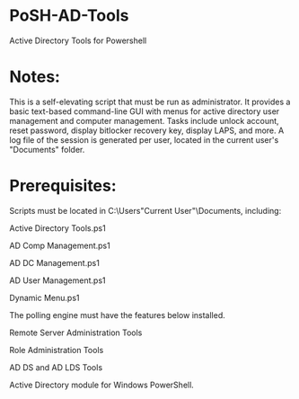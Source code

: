# PoSH-AD-Tools
Active Directory Tools for Powershell

# Notes:
This is a self-elevating script that must be run as administrator. It provides a basic text-based command-line GUI with menus for active directory user management and computer management. Tasks include unlock account, reset password, display bitlocker recovery key, display LAPS, and more. A log file of the session is generated per user, located in the current user's "Documents" folder. 
 
# Prerequisites:
Scripts must be located in C:\Users\"Current User"\Documents\, including:

Active Directory Tools.ps1

AD Comp Management.ps1

AD DC Management.ps1

AD User Management.ps1

Dynamic Menu.ps1


The polling engine must have the features below installed.

Remote Server Administration Tools

Role Administration Tools

AD DS and AD LDS Tools

Active Directory module for Windows PowerShell.
